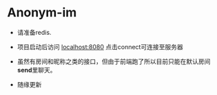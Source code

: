 # Anonym-im

* 请准备redis.

* 项目启动后访问 <localhost:8080> 点击connect可连接至服务器

* 虽然有房间和昵称之类的接口，但由于前端跑了所以目前只能在默认房间**send**里聊天。

* 随缘更新